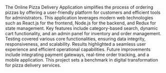 The Online Pizza Delivery Application simplifies the process of ordering pizzas by offering a user-friendly platform for customers and efficient tools for administrators. This application leverages modern web technologies such as React.js for the frontend, Node.js for the backend, and Redux for state management. Key features include category-based search, dynamic cart functionality, and an admin panel for inventory and order management. Testing covered various core functionalities, ensuring data integrity, responsiveness, and scalability. Results highlighted a seamless user experience and efficient operational capabilities. Future improvements include integrating payment gateways, real-time order tracking, and a mobile application. This project sets a benchmark in digital transformation for pizza delivery services. 
